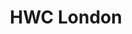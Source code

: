 ---
title: HWC London
tags: meetup
start: 2018-01-10T18:30:00+00:00
end: 2018-01-10T20:30:00+00:00
venue: thehub-coventgarden
eventbrite: 41791326984
photo: 2018-01-10.jpg
requirements: "<p>Join us anytime from 18:00 onwards at Proven Dough cafe below Hub by Premier Inn hotel in Covent Garden. The main event starts at 18:30 with a writing hour followed by discussion, show and tell. Look out for <a href='https://calumryan.com'>Calum Ryan</a> the organiser usually wearing an IndieWeb t-shirt and stickered laptop.</p><p>There are a few different ways you can register for Homebrew Website Club London:</p>"
description: "Demos of personal websites and the opportunity to create, update or experiment on your personal website"
---